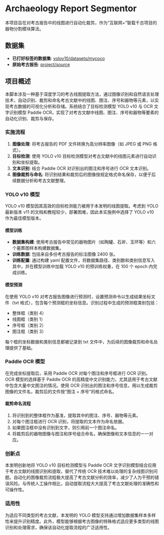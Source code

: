 # Archaeology Report Segmentor

本项目旨在对考古报告中的线图进行自动化裁剪，作为“互联网+”智载千古项目的器物分割模块算法。

## 数据集

- **已打好标签的数据集**: [yolov10/datasets/mycoco](https://pan.baidu.com/s/1FHKpx75WZ3GqDhQGqIWRkg?pwd=xswl )
- **原始考古报告**: [project/source](https://pan.baidu.com/s/1yf4QBHwBcJJiHBvOMQIsDw?pwd=xswl )

## 项目概述

本脚本涉及一种基于深度学习的考古线图提取方法，通过图像识别和自然语言处理技术，自动识别、裁剪和命名考古文献中的线图、图注、序号和器物等元素，以实现考古数据的可视化分析和存储。系统结合了目标检测模型 YOLO v10 与 OCR 文字识别模型 Paddle OCR，实现了对考古文献中线图、图注、序号和器物等要素的自动化识别、裁剪与保存。

### 实施流程

1. **图像处理**: 将考古报告的 PDF 文件转换为高分辨率图像（如 JPEG 或 PNG 格式）。
2. **目标检测**: 使用 YOLO v10 目标检测模型对考古文献中的线图元素进行自动识别和坐标提取。
3. **文本识别**: 结合 Paddle OCR 对识别出的图注和序号进行 OCR 文本识别。
4. **图像裁剪与命名**: 将识别结果和裁剪后的图像按规定格式命名保存，以便于后续数据分析和考古文献整理。

### YOLO v10 模型

YOLO v10 模型因其高效的目标检测能力被用于本发明的线图提取。考虑到 YOLO 最新版本 v11 的文档和教程较少，部署困难，因此本实施例中选择了 YOLO v10 作为最佳模型版本。

#### 模型训练

- **数据集构建**: 使用考古报告中常见的器物图片（如陶罐、石斧、玉环等）和六个墓葬图样本构建数据集。
- **训练数据**: 包括来自多份考古报告的标注图像 2400 张。
- **训练配置**: 通过构建 yaml 配置文件，将数据集路径、类别数和类别信息写入其中，并在模型训练中加载 YOLO v10 的预训练权重，在 100 个 epoch 内完成训练。

#### 模型预测

在使用 YOLO v10 对考古报告图像进行预测时，设置预测命令以生成结果坐标文件（txt 格式），包含每个预测框的坐标信息。识别过程中生成的预测框类别包括：

- 整体框（类别 4）
- 线图框（类别 1）
- 序号框（类别 2）
- 图注框（类别 3）

每个框的坐标数据和类别信息都被记录到 txt 文件中，为后续的图像裁剪和命名处理提供了基础。

### Paddle OCR 模型

在完成坐标提取后，采用 Paddle OCR 对每个图注和序号框进行 OCR 识别。OCR 模型的选择基于 Paddle OCR 的高精度中文识别能力，尤其适用于考古文献中包含大量中文图注的情况。使用 OCR 识别出的图注和序号信息，用以生成裁剪图像的文件名，裁剪后的文件按“图注 + 序号”的格式命名。

#### 裁剪命名流程

1. 将识别到的整体框作为基准，提取其中的图注、序号、器物等元素。
2. 对每个图注框进行 OCR 识别，将提取的文本作为命名依据。
3. 如果图注框中没有识别到文字，则引用前一个图注命名。
4. 将裁剪后的器物图像与图注和序号组合命名，确保图像和文本信息的一一对应。

### 创新点

本发明创新地将 YOLO v10 目标检测模型与 Paddle OCR 文字识别模型结合应用于考古文献的线图识别和提取，替代了传统 OCR 技术难以处理的复杂线图识别问题。自动化的图像裁剪流程极大提高了考古文献分析的效率，减少了人为干预的错误风险。与传统人工操作相比，自动提取流程大大提高了考古文献处理的准确性和可操作性。

### 适用性

为适应不同类型的考古文献，本发明的 YOLO 模型支持通过增加数据集样本多样性来提升识别精度。此外，模型能够根据考古图像的特殊格式适应更多类型的线图识别和处理需求，确保该自动化提取流程的广泛适用性。